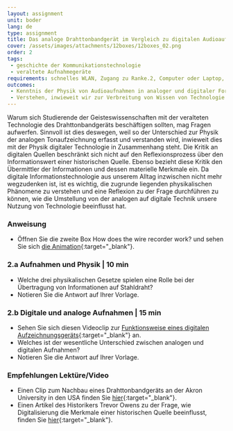 ```yaml
---
layout: assignment
unit: boder
lang: de
type: assignment
title: Das analoge Drahttonbandgerät im Vergleich zu digitalen Audioaufnahmen
cover: /assets/images/attachments/12boxes/12boxes_02.png
order: 2
tags: 
 - geschichte der Kommunikationstechnologie
 - veraltete Aufnahmegeräte
requirements: schnelles WLAN, Zugang zu Ranke.2, Computer oder Laptop, Anwendung auf Computer oder Laptop zum Abspielen von Videos
outcomes:
 - Kenntnis der Physik von Audioaufnahmen in analoger und digitaler Form
 - Verstehen, inwieweit wir zur Verbreitung von Wissen von Technologie abhängen
---
```


Warum sich Studierende der Geisteswissenschaften mit der veralteten Technologie des Drahttonbandgeräts beschäftigen sollten, mag Fragen aufwerfen. Sinnvoll ist dies deswegen, weil so der Unterschied zur Physik der analogen Tonaufzeichnung erfasst und verstanden wird, inwieweit dies mit der Physik digitaler Technologie in Zusammenhang steht. Die Kritik an digitalen Quellen beschränkt sich nicht auf den Reflexionsprozess über den Informationswert einer historischen Quelle. Ebenso bezieht diese Kritik den Übermittler der Informationen und dessen materielle Merkmale ein. Da digitale Informationstechnologie aus unserem Alltag inzwischen nicht mehr wegzudenken ist, ist es wichtig, die zugrunde liegenden physikalischen Phänomene zu verstehen und eine Reflexion zu der Frage durchführen zu können, wie die Umstellung von der analogen auf digitale Technik unsere Nutzung von Technologie beeinflusst hat.

<!-- more -->

<!-- briefing-student -->

### Anweisung
<!-- section-contents -->

- Öffnen Sie die zweite Box How does the wire recorder work? und sehen Sie sich [die Animation](https://allthingsmoving.com/DB_interactive_2018_07_07/){:target="_blank"}.

<!-- section -->

### 2.a  Aufnahmen und Physik | 10 min
<!-- section-contents -->

- Welche drei physikalischen Gesetze spielen eine Rolle bei der Übertragung von Informationen auf Stahldraht?
- Notieren Sie die Antwort auf Ihrer Vorlage.

<!-- section -->

### 2.b  Digitale und analoge Aufnahmen | 15 min
<!-- section-contents -->

- Sehen Sie sich diesen Videoclip zur [Funktionsweise eines digitalen Aufzeichnungsgeräts](https://www.youtube.com/watch?v=SfEXnX__X9Y&feature=youtu.be){:target="_blank"} an.
- Welches ist der wesentliche Unterschied zwischen analogen und digitalen Aufnahmen?
- Notieren Sie die Antwort auf Ihrer Vorlage.

<!-- section -->

### Empfehlungen Lektüre/Video  
<!-- section-contents -->

- Einen Clip zum Nachbau eines Drahttonbandgeräts an der Akron University in den USA finden Sie [hier](https://www.youtube.com/watch?v=sOyOH_kWAdQ){:target="_blank"}.
- Einen Artikel des Historikers Trevor Owens zu der Frage, wie Digitalisierung die Merkmale einer historischen Quelle beeinflusst, finden Sie [hier](http://www.trevorowens.org/2015/12/digital-sources-digital-archives-the-evidentiary-basis-of-digital-history-draft/){:target="_blank"}.

<!-- briefing-teacher -->
